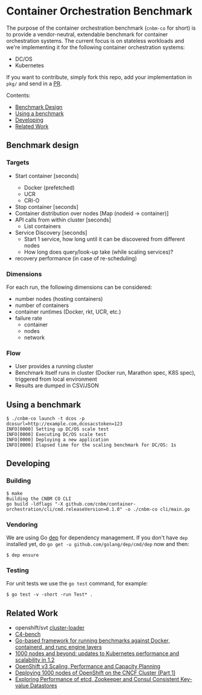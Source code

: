 # Container Orchestration Benchmark

The purpose of the container orchestration benchmark (`cnbm-co` for short) is to provide a vendor-neutral, extendable benchmark for container orchestration systems. The current focus is on stateless workloads and we're implementing it for the following container orchestration systems:

- DC/OS
- Kubernetes

If you want to contribute, simply fork this repo, add your implementation in `pkg/` and send in a [PR](https://github.com/cnbm/container-orchestration/pulls).

Contents:

- [Benchmark Design](#benchmark-design)
- [Using a benchmark](#using-a-benchmark)
- [Developing](#developing)
- [Related Work](#related-work)

## Benchmark design

### Targets

- Start <n> container [seconds]
    - Docker (prefetched)
    - UCR
    - CRI-O
- Stop <n> container [seconds]
- Container distribution over nodes [Map (nodeid -> container)]
- API calls from within cluster [seconds]
    - List containers
- Service Discovery [seconds]
    - Start 1 service, how long until it can be discovered from different nodes
    - How long does query/look-up take (while scaling services)?
- recovery performance (in case of re-scheduling)

### Dimensions

For each run, the following dimensions can be considered:

- number nodes (hosting containers)
- number of containers
- container runtimes (Docker, rkt, UCR, etc.)
- failure rate
  - container
  - nodes
  - network

### Flow
  - User provides a running cluster
  - Benchmark itself runs in cluster (Docker run, Marathon spec, K8S spec), triggered from local environment
  - Results are dumped in CSV/JSON       

## Using a benchmark

```
$ ./cnbm-co launch -t dcos -p dcosurl=http://example.com,dcosacstoken=123
INFO[0000] Setting up DC/OS scale test
INFO[0000] Executing DC/OS scale test
INFO[0000] Deploying a new application
INFO[0000] Elapsed time for the scaling benchmark for DC/OS: 1s
```

## Developing

### Building

```
$ make
Building the CNBM CO CLI
go build -ldflags "-X github.com/cnbm/container-orchestration/cli/cmd.releaseVersion=0.1.0" -o ./cnbm-co cli/main.go
```

### Vendoring

We are using Go [dep](https://github.com/golang/dep) for dependency management. If you don't have `dep` installed yet, do `go get -u github.com/golang/dep/cmd/dep` now and then:

```
$ dep ensure
```

### Testing

For unit tests we use the `go test` command, for example:

```
$ go test -v -short -run Test* .
```

## Related Work

- openshift/svt [cluster-loader](https://github.com/openshift/svt/tree/master/openshift_scalability)
- [C4-bench](https://github.com/allingeek/c4-bench)
- [Go-based framework for running benchmarks against Docker, containerd, and runc engine layers](https://github.com/estesp/bucketbench)
- [1000 nodes and beyond: updates to Kubernetes performance and scalability in 1.2](http://blog.kubernetes.io/2016/03/1000-nodes-and-beyond-updates-to-Kubernetes-performance-and-scalability-in-12.html)
- [OpenShift v3 Scaling, Performance and Capacity Planning](https://access.redhat.com/articles/2191731)
- [Deploying 1000 nodes of OpenShift on the CNCF Cluster (Part 1)](https://www.cncf.io/blog/2016/08/23/deploying-1000-nodes-of-openshift-on-the-cncf-cluster-part-1)
- [Exploring Performance of etcd, Zookeeper and Consul Consistent Key-value Datastores](https://coreos.com/blog/performance-of-etcd.html)
